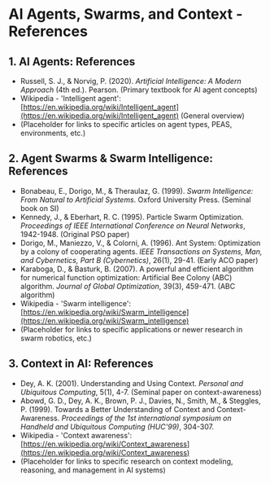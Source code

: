 # AI Agents, Swarms, and Context - References

## 1. AI Agents: References

*   Russell, S. J., & Norvig, P. (2020). *Artificial Intelligence: A Modern Approach* (4th ed.). Pearson. (Primary textbook for AI agent concepts)
*   Wikipedia - 'Intelligent agent': [https://en.wikipedia.org/wiki/Intelligent_agent](https://en.wikipedia.org/wiki/Intelligent_agent) (General overview)
*   (Placeholder for links to specific articles on agent types, PEAS, environments, etc.)

## 2. Agent Swarms & Swarm Intelligence: References

*   Bonabeau, E., Dorigo, M., & Theraulaz, G. (1999). *Swarm Intelligence: From Natural to Artificial Systems*. Oxford University Press. (Seminal book on SI)
*   Kennedy, J., & Eberhart, R. C. (1995). Particle Swarm Optimization. *Proceedings of IEEE International Conference on Neural Networks*, 1942-1948. (Original PSO paper)
*   Dorigo, M., Maniezzo, V., & Colorni, A. (1996). Ant System: Optimization by a colony of cooperating agents. *IEEE Transactions on Systems, Man, and Cybernetics, Part B (Cybernetics)*, 26(1), 29-41. (Early ACO paper)
*   Karaboga, D., & Basturk, B. (2007). A powerful and efficient algorithm for numerical function optimization: Artificial Bee Colony (ABC) algorithm. *Journal of Global Optimization*, 39(3), 459-471. (ABC algorithm)
*   Wikipedia - 'Swarm intelligence': [https://en.wikipedia.org/wiki/Swarm_intelligence](https://en.wikipedia.org/wiki/Swarm_intelligence)
*   (Placeholder for links to specific applications or newer research in swarm robotics, etc.)

## 3. Context in AI: References

*   Dey, A. K. (2001). Understanding and Using Context. *Personal and Ubiquitous Computing*, 5(1), 4-7. (Seminal paper on context-awareness)
*   Abowd, G. D., Dey, A. K., Brown, P. J., Davies, N., Smith, M., & Steggles, P. (1999). Towards a Better Understanding of Context and Context-Awareness. *Proceedings of the 1st international symposium on Handheld and Ubiquitous Computing (HUC'99)*, 304-307.
*   Wikipedia - 'Context awareness': [https://en.wikipedia.org/wiki/Context_awareness](https://en.wikipedia.org/wiki/Context_awareness)
*   (Placeholder for links to specific research on context modeling, reasoning, and management in AI systems)

